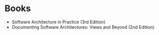 # Books

* Software Architecture in Practice (3rd Edition)
* Documenting Software Architectures: Views and Beyond (2nd Edition)
